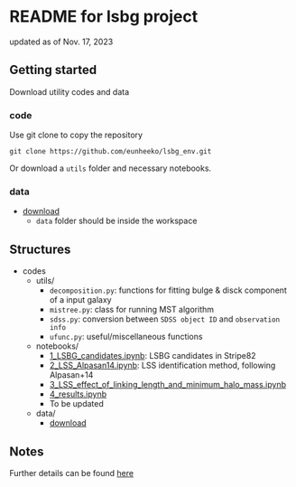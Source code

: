 # README for lsbg project

updated as of Nov. 17, 2023

## Getting started

Download utility codes and data

### code
Use git clone to copy the repository
```
git clone https://github.com/eunheeko/lsbg_env.git
```
Or download a `utils` folder and necessary notebooks.

### data
- [download](https://www.dropbox.com/scl/fo/5jc4b85uio14u39c04f27/h?rlkey=6m46csyglk4i9r5vtz3pqntyb&dl=0)
    - `data` folder should be inside the workspace
### 


## Structures
* codes
    - utils/
        + `decomposition.py`: functions for fitting bulge & disck component of a input galaxy
        + `mistree.py`: class for running MST algorithm
        + `sdss.py`: conversion between `SDSS object ID` and `observation info`
        + `ufunc.py`: useful/miscellaneous functions
    - notebooks/
        + [1_LSBG_candidates.ipynb](1_LSBG_candidates.ipynb): LSBG candidates in Stripe82
        + [2_LSS_Alpasan14.ipynb](2_LSS_Alpasan14.ipynb): LSS identification method, following Alpasan+14
        + [3_LSS_effect_of_linking_length_and_minimum_halo_mass.ipynb](3_LSS_effect_of_linking_length_and_minimum_halo_mass.ipynb)
        + [4_results.ipynb](4_results.ipynb)
        + To be updated
    - data/
        + [download](https://www.dropbox.com/scl/fo/5jc4b85uio14u39c04f27/h?rlkey=6m46csyglk4i9r5vtz3pqntyb&dl=0)



## Notes
Further details can be found [here](notes.md)
